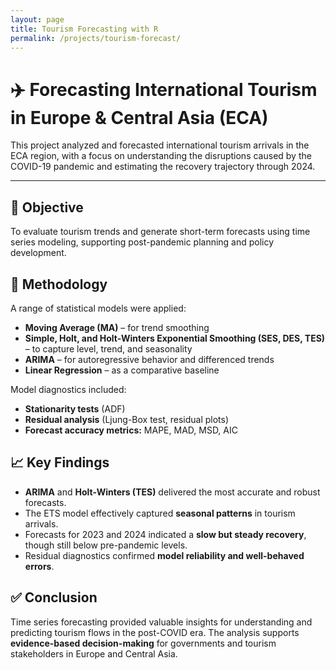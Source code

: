 ```yaml
---
layout: page
title: Tourism Forecasting with R
permalink: /projects/tourism-forecast/
---
```


<h1>✈️ Forecasting International Tourism in Europe & Central Asia (ECA)</h1>

<p>This project analyzed and forecasted international tourism arrivals in the ECA region, with a focus on understanding the disruptions caused by the COVID-19 pandemic and estimating the recovery trajectory through 2024.</p>

<hr>

<h2>🎯 Objective</h2>
<p>
  To evaluate tourism trends and generate short-term forecasts using time series modeling, supporting post-pandemic planning and policy development.
</p>

<h2>🧪 Methodology</h2>
<p>
  A range of statistical models were applied:
  <ul>
    <li><strong>Moving Average (MA)</strong> – for trend smoothing</li>
    <li><strong>Simple, Holt, and Holt-Winters Exponential Smoothing (SES, DES, TES)</strong> – to capture level, trend, and seasonality</li>
    <li><strong>ARIMA</strong> – for autoregressive behavior and differenced trends</li>
    <li><strong>Linear Regression</strong> – as a comparative baseline</li>
  </ul>
</p>

<p>Model diagnostics included:</p>
<ul>
  <li><strong>Stationarity tests</strong> (ADF)</li>
  <li><strong>Residual analysis</strong> (Ljung-Box test, residual plots)</li>
  <li><strong>Forecast accuracy metrics:</strong> MAPE, MAD, MSD, AIC</li>
</ul>

<h2>📈 Key Findings</h2>
<ul>
  <li><strong>ARIMA</strong> and <strong>Holt-Winters (TES)</strong> delivered the most accurate and robust forecasts.</li>
  <li>The ETS model effectively captured <strong>seasonal patterns</strong> in tourism arrivals.</li>
  <li>Forecasts for 2023 and 2024 indicated a <strong>slow but steady recovery</strong>, though still below pre-pandemic levels.</li>
  <li>Residual diagnostics confirmed <strong>model reliability and well-behaved errors</strong>.</li>
</ul>

<h2>✅ Conclusion</h2>
<p>
  Time series forecasting provided valuable insights for understanding and predicting tourism flows in the post-COVID era. The analysis supports
  <strong>evidence-based decision-making</strong> for governments and tourism stakeholders in Europe and Central Asia.
</p>
